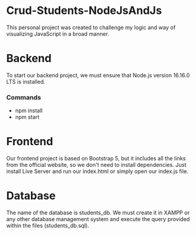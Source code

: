 # Crud-Students-NodeJsAndJs

This personal project was created to challenge my logic and way of visualizing JavaScript in a broad manner.

# Backend
To start our backend project, we must ensure that Node.js version 16.16.0 LTS is installed.

### Commands
- npm install
- npm start

# Frontend
Our frontend project is based on Bootstrap 5, but it includes all the links from the official website, so we don't need to install dependencies. Just install Live Server and run our index.html or simply open our index.js file.

# Database
The name of the database is students_db. We must create it in XAMPP or any other database management system and execute the query provided within the files (students_db.sql).